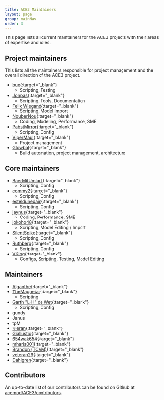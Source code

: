 ```yaml
---
title: ACE3 Maintainers
layout: page
group: mainNav
order: 3
---
```


This page lists all current maintainers for the ACE3 projects with their areas of expertise and roles.

## Project maintainers

This lists all the maintainers responsible for project management and the overall direction of the ACE3 project.

- [bux](https://github.com/bux){:target="_blank"}
  - Scripting, Testing
- [Jonpas](https://github.com/Jonpas){:target="_blank"}
  - Scripting, Tools, Documentation
- [Felix Wiegand](https://github.com/koffeinflummi){:target="_blank"}
  - Scripting, Model Import
- [NouberNou](https://github.com/Noubernou){:target="_blank"}
  - Coding, Modeling, Performance, SME
- [PabstMirror](https://github.com/PabstMirror){:target="_blank"}
  - Scripting, Config
- [ViperMaul](https://github.com/vipermaul){:target="_blank"}
  - Project management
- [Glowbal](https://github.com/thojkooi){:target="_blank"}
  - Build automation, project management, architecture

## Core maintainers

- [BaerMitUmlaut](https://github.com/BaerMitUmlaut){:target="_blank"}
  - Scripting, Config
- [commy2](https://github.com/commy2){:target="_blank"}
  - Scripting, Config
- [esteldunedain](https://github.com/esteldunedain){:target="_blank"}
  - Scripting, Config
- [jaynus](https://github.com/jaynus){:target="_blank"}
  - Coding, Performance, SME
- [jokoho48](https://github.com/jokoho48){:target="_blank"}
  - Scripting, Model Editing / Import
- [SilentSpike](https://github.com/kymckay){:target="_blank"}
  - Scripting, Config
- [Ruthberg](https://github.com/ulteq){:target="_blank"}
  - Scripting, Config
- [VKing](https://github.com/VKing6){:target="_blank"}
  - Configs, Scripting, Testing, Model Editing

## Maintainers

- [Alganthe](https://github.com/alganthe){:target="_blank"}
- [TheMagnetar](https://github.com/TheMagnetar){:target="_blank"}
  - Scripting
- [Garth "L-H" de Wet](https://github.com/CorruptedHeart){:target="_blank"}
  - Scripting, Config
- gundy
- Janus
- tpM
- [Kieran](https://github.com/kieran-s){:target="_blank"}
- [Giallustio](https://github.com/Giallustio){:target="_blank"}
- [654wak654](https://github.com/654wak654){:target="_blank"}
- [mharis001](https://github.com/mharis001){:target="_blank"}
- [Brandon (TCVM)](https://github.com/TheCandianVendingMachine){:target="_blank"}
- [veteran29](https://github.com/veteran29){:target="_blank"}
- [Dahlgren](https://github.com/Dahlgren){:target="_blank"}

## Contributors

An up-to-date list of our contributors can be found on Github at [acemod/ACE3/contributors](https://github.com/acemod/ACE3/graphs/contributors).
